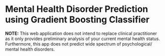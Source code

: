 # Mental Health Disorder Prediction using Gradient Boosting Classifier
**NOTE:** This web application does not intend to replace clinical practitioner as it only provides preliminary analysis of your current mental health status. Furthermore, this app does not predict wide spectrum of psychological/ mental health disorders. 
